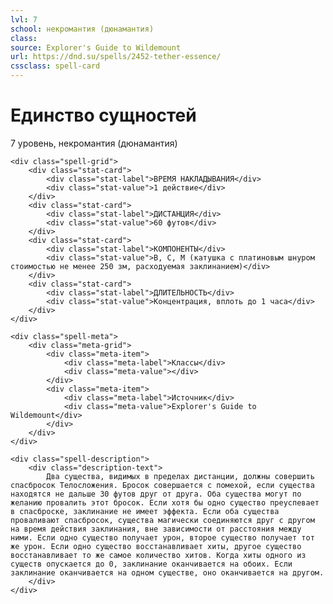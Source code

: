 ```yaml
---
lvl: 7
school: некромантия (дюнамантия)
class: 
source: Explorer's Guide to Wildemount
url: https://dnd.su/spells/2452-tether-essence/
cssclass: spell-card
---
```


<div class="spell-container">
    <div class="spell-header">
        <h1 class="spell-name">Единство сущностей</h1>
        <div class="spell-level">7 уровень, некромантия (дюнамантия)</div>
    </div>
    
    <div class="spell-grid">
        <div class="stat-card">
            <div class="stat-label">ВРЕМЯ НАКЛАДЫВАНИЯ</div>
            <div class="stat-value">1 действие</div>
        </div>
        <div class="stat-card">
            <div class="stat-label">ДИСТАНЦИЯ</div>
            <div class="stat-value">60 футов</div>
        </div>
        <div class="stat-card">
            <div class="stat-label">КОМПОНЕНТЫ</div>
            <div class="stat-value">В, С, М (катушка с платиновым шнуром стоимостью не менее 250 зм, расходуемая заклинанием)</div>
        </div>
        <div class="stat-card">
            <div class="stat-label">ДЛИТЕЛЬНОСТЬ</div>
            <div class="stat-value">Концентрация, вплоть до 1 часа</div>
        </div>
    </div>
    
    <div class="spell-meta">
        <div class="meta-grid">
            <div class="meta-item">
                <div class="meta-label">Классы</div>
                <div class="meta-value"></div>
            </div>
            <div class="meta-item">
                <div class="meta-label">Источник</div>
                <div class="meta-value">Explorer's Guide to Wildemount</div>
            </div>
        </div>
    </div>
    
    <div class="spell-description">
        <div class="description-text">
            Два существа, видимых в пределах дистанции, должны совершить спасбросок Телосложения. Бросок совершается с помехой, если существа находятся не дальше 30 футов друг от друга. Оба существа могут по желанию провалить этот бросок. Если хотя бы одно существо преуспевает в спасброске, заклинание не имеет эффекта. Если оба существа проваливают спасбросок, существа магически соединяются друг с другом на время действия заклинания, вне зависимости от расстояния между ними. Если одно существо получает урон, второе существо получает тот же урон. Если одно существо восстанавливает хиты, другое существо восстанавливает то же самое количество хитов. Когда хиты одного из существ опускается до 0, заклинание оканчивается на обоих. Если заклинание оканчивается на одном существе, оно оканчивается на другом.
        </div>
    </div>
</div>